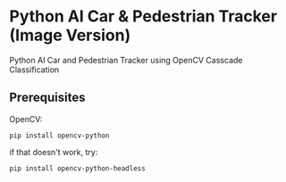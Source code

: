 # Python AI Car & Pedestrian Tracker (Image Version)
Python AI Car and Pedestrian Tracker using OpenCV Casscade Classification

## Prerequisites
OpenCV:
```
pip install opencv-python
```
if that doesn't work, try:
```
pip install opencv-python-headless
```
